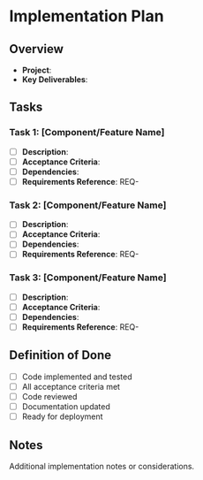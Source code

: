 # Implementation Plan

## Overview
- **Project**: 
- **Key Deliverables**: 

## Tasks

### Task 1: [Component/Feature Name]
- [ ] **Description**: 
- [ ] **Acceptance Criteria**: 
- [ ] **Dependencies**: 
- [ ] **Requirements Reference**: REQ-

### Task 2: [Component/Feature Name]
- [ ] **Description**: 
- [ ] **Acceptance Criteria**: 
- [ ] **Dependencies**: 
- [ ] **Requirements Reference**: REQ-

### Task 3: [Component/Feature Name]
- [ ] **Description**: 
- [ ] **Acceptance Criteria**: 
- [ ] **Dependencies**: 
- [ ] **Requirements Reference**: REQ-

## Definition of Done
- [ ] Code implemented and tested
- [ ] All acceptance criteria met
- [ ] Code reviewed
- [ ] Documentation updated
- [ ] Ready for deployment

## Notes
Additional implementation notes or considerations.
